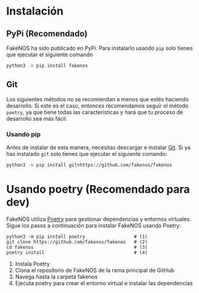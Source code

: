 # Instalación

## PyPi (Recomendado)
FakeNOS ha sido publicado en PyPi. Para instalarlo usando `pip` solo tienes que ejecutar el siguiente comando
```bash
python3 -m pip install fakenos
```

## Git
Los siguientes métodos no se recomiendan a menos que estés haciendo desarrollo. Si este es el caso, entonces recomendamos seguir el método `poetry`, ya que tiene todas las características y hará que tu proceso de desarrollo sea más fácil.

### Usando pip
Antes de instalar de esta manera, necesitas descargar e instalar [Git](https://git-scm.com/book/en/v2/Getting-Started-Installing-Git). Si ya has instalado `git` solo tienes que ejecutar el siguiente comando:
```bash
python3 -m pip install git+https://github.com/fakenos/fakenos
```

# Usando poetry (Recomendado para dev)
FakeNOS utiliza [Poetry](https://python-poetry.org/) para gestionar dependencias y entornos virtuales. Sigue los pasos a continuación para instalar FakeNOS usando Poetry:

```{ .bash .annotate }
python3 -m pip install poetry                  # (1)
git clone https://github.com/fakenos/fakenos   # (2)
cd fakenos                                     # (3)
poetry install                                 # (4)
```

1.  Instala Poetry
2.  Clona el repositorio de FakeNOS de la rama principal de GitHub
3.  Navega hasta la carpeta fakenos
4.  Ejecuta poetry para crear el entorno virtual e instalar las dependencias
